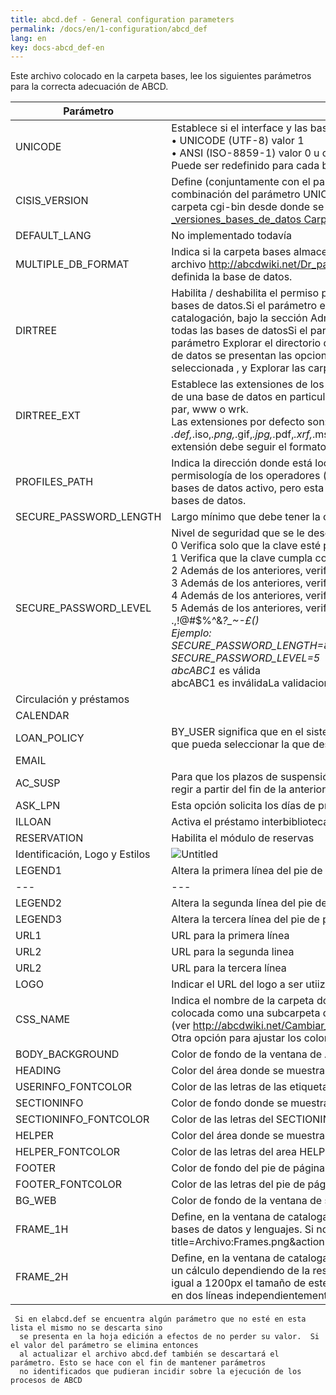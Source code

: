 ```yaml
---
title: abcd.def - General configuration parameters
permalink: /docs/en/1-configuration/abcd_def
lang: en
key: docs-abcd_def-en
---
```


Este archivo colocado en la carpeta bases, lee los siguientes parámetros para la correcta adecuación de ABCD.

<div class="table-wrapper" markdown="block">

|Parámetro|Función|
|-|-|
|UNICODE|Establece si el interface y las bases de datos están definidas utilizando el juego de caracteres <br>• UNICODE (UTF-8) valor 1 <br>• ANSI (ISO-8859-1) valor 0 u omitido<br>Puede ser redefinido para cada base de datos a través del archivo de configuración http://abcdwiki.net/Dr_path.def.|
|CISIS_VERSION|Define (conjuntamente con el parámetro UNICODE) la versión de Cisis a ser utilizada para gestionar la base de datos. La combinación del parámetro UNICODE conjuntamente con el parámetro CISIS_VERSION nombrará la subcarpeta dentro de la carpeta cgi-bin desde donde se va a invocar el wxis. [ver http://wiki.abcdonline.info/index.php?title=ABCD_-_versiones_bases_de_datos Carpeta cgi-bin]|
|DEFAULT_LANG|No implementado todavía|
|MULTIPLE_DB_FORMAT|Indica si la carpeta bases almacena bases de datos de diferentes versiones de cisis. Luego, en el archivo http://abcdwiki.net/Dr_path.def de configuración de cada base de datos deberá indicarse bajo qué versión de cisis está definida la base de datos.|
|DIRTREE|Habilita / deshabilita el permiso para explorar la carpeta de la base de datos activa o las carpetas www, par y wrk de la carpeta de bases de datos.Si el parámetro está habilitado y el usuario es el administrador del sistema, en el menú principal del módulo de catalogación, bajo la sección Administracion se presenta una opción que permite explorar la carpeta donde están almacenadas todas las bases de datosSi el parámetro está habilitado y el usuario es el administrator del sistema o tiene habilitado el parámetro Explorar el directorio de las bases de datos en su perfil de usuario, en menú correspondiente a los utilitarios de la base de datos se presentan las opciones Explorar carpeta base de datos para tener acceso a los archivos de la base de datos seleccionada , y Explorar las carpetas del sistema para tener acceso al contenido de las carpetas par, wwww y wrk|
|DIRTREE_EXT|Establece las extensiones de los archivos que se permite mostrar cuando se hace la exploración de la carpeta "bases", la carpeta de una base de datos en particular,<br> par, www o wrk. <br>Las extensiones por defecto son:<br>*.def,*.iso,*.png,*.gif,*.jpg,*.pdf,*.xrf,*.mst,*.n01,*.n02,*.l01,*.l02,*.cnt,*.ifp, *.fmt,*.fdt,*.pft,*.fst,*.tab,*.txt,*.par,*.html,*.zip,Si agrega una nueva extensión debe seguir el formato que se muestra|
|PROFILES_PATH|Indica la dirección donde está localizado el archivo que tiene la definición de todos los parámetros habilitados para definir la permisología de los operadores (profiles.tab). Por defecto este archivo está localizado en la carpeta par/profiles del espacio de bases de datos activo, pero esta opción se habilita para facilitar el trabajo en aquellas instalaciones que tienen varias carpetas de bases de datos.|
|SECURE_PASSWORD_LENGTH|Largo mínimo que debe tener la clave de acceso para que sea considerada válida|
|SECURE_PASSWORD_LEVEL|Nivel de seguridad que se le desea asignar a la clave de acceso según las siguientes posibilidades:<br>0  Verifica solo que la clave esté presente<br> 1  Verifica que la clave cumpla con la longitud establecida en el parámetro SECURE_PASSWORD_LENGTH<br> 2  Además de los anteriores, verifica que exista un caracter alfabético en minúscula<br> 3  Además de los anteriores, verifica que exista al menos un caracter numérico<br> 4  Además de los anteriores, verifica que exista al menos una letra mayúscula<br> 5  Además de los anteriores, verifica que exista al menos un caracter especial:<br>.,!@#$%^&*?_~\-£()<br>Ejemplo:<br>SECURE_PASSWORD_LENGTH=8<br>SECURE_PASSWORD_LEVEL=5<br>abcABC1*  es válida<br>abcABC1   es inválidaLa validacion de la clave se encuentra en el script central/dataentry/password_check.js|
|Circulación y préstamos||
|CALENDAR||
|LOAN_POLICY|BY_USER significa que en el sistema de préstamos se presentará al operador las políticas a las cuales tiene acceso el usuario para que pueda seleccionar la que desea aplicar para el título en proceso de préstamo|
|EMAIL||
|AC_SUSP|Para que los plazos de suspensión sean acumulativos, esto es, si un usuario ya está suspendido, la nueva suspensión comenzará a regir a partir del fin de la anterior|
|ASK_LPN|Esta opción solicita los días de préstamo al momento de ingresar el código de usuario y el número de inventario a prestar|
|ILLOAN|Activa el préstamo interbibliotecario|
|RESERVATION|Habilita el módulo de reservas|
|Identificación, Logo y Estilos|![Untitled](https://s3-us-west-2.amazonaws.com/secure.notion-static.com/1892635a-ff7e-45b1-8a86-9c4468bfc5e8/Untitled.png)|
|LEGEND1|Altera la primera línea del pie de página (obligatorio)|
|---|---|
|LEGEND2|Altera la segunda línea del pie de página (obligatorio)|
|LEGEND3|Altera la tercera línea del pie de página|
|URL1|URL para la primera línea|
|URL2|URL para la segunda linea|
|URL2|URL para la tercera línea|
|LOGO|Indicar el URL del logo a ser utiizado par identificar los encabezamientos de las ventanas|
|CSS_NAME|Indica el nombre de la carpeta donde están definidos los archivos de estilo ser utilizados. La carpeta con los estilos debe ser colocada como una subcarpeta dentro de central/css (ver http://abcdwiki.net/Cambiar_la_apariencia_(colores_y/o_iconos)_utilizados_en_la_interfaz_de_una_carpeta_de_bases_de_datos. Otra opción para ajustar los colores del interfaz es utilizar los parámetros que se mencionan a continuación:|
|BODY_BACKGROUND|Color de fondo de la ventana de ABCD|
|HEADING|Color del área donde se muestra el logo, la información del usuario y la información de la base de datos seleccionada|
|USERINFO_FONTCOLOR|Color de las letras de las etiquetas con la información del usuario, lista de bases de datos, lista de lenguajes y lista de módulos|
|SECTIONINFO|Color de fondo donde se muestra el nombre del proceso y base de datos activa|
|SECTIONINFO_FONTCOLOR|Color de las letras del SECTIONINFO|
|HELPER|Color del área donde se muestran los enlaces de ayuda y el nombre del script que se está ejecutandC|
|HELPER_FONTCOLOR|Color de las letras del area HELPER|
|FOOTER|Color de fondo del pie de página|
|FOOTER_FONTCOLOR|Color de las letras del pie de página|
|BG_WEB|Color de fondo de la ventana de solicitud de clave para los procesos en línea|
|FRAME_1H|Define, en la ventana de catalogación, el tamaño del marco donde se muestra el logo de la institución y los menues de módulos, bases de datos y lenguajes. Si no está presente se asume 90pxhttp://abcdwiki.net/index.php?title=Archivo:Frames.png&action=edit&redlink=1|
|FRAME_2H|Define, en la ventana de catalogación, el tamaño del marco donde se muestra barra de herramientas. Si no está presente se hace un cálculo dependiendo de la resolución del monitor: Si es mayor de 1200px el tamaño de este marco es de 45px; si es menor o igual a 1200px el tamaño de este marco es de 65px . Si el tamaño del marco es mayor de 48px la barra de herramientas se coloca en dos líneas independientemente de la resolución del monitor|

</div>

```
 Si en elabcd.def se encuentra algún parámetro que no esté en esta lista el mismo no se descarta sino
  se presenta en la hoja edición a efectos de no perder su valor.  Si el valor del parámetro se elimina entonces
  al actualizar el archivo abcd.def también se descartará el parámetro. Esto se hace con el fin de mantener parámetros
  no identificados que pudieran incidir sobre la ejecución de los procesos de ABCD
```